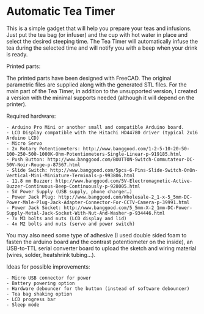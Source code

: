 # Automatic Tea Timer
This is a simple gadget that will help you prepare your teas and infusions. Just put the tea bag (or infuser) and the cup with hot water in place and select the desired steeping time. The Tea Timer will automatically infuse the tea during the selected time and will notify you with a beep when your drink is ready.

Printed parts:

  The printed parts have been designed with FreeCAD. The original parametric files are supplied along with the generated STL files.
  For the main part of the Tea Timer, in addition to the unsupported version, I created a version with the minimal supports needed (although it will depend on the printer).

Required hardware:

	- Arduino Pro Mini or another small and compatible Arduino board. 
	- LCD Display compatible with the Hitachi HD44780 driver (typical 2x16 Arduino LCD)
	- Micro Servo 
	- 2x Rotary Potentiometers: http://www.banggood.com/1-2-5-10-20-50-100-250-500-1000K-Ohm-Potentiometers-Single-Linear-p-919185.html 
	- Push Button: http://www.banggood.com/BOUTTON-Switch-Commutateur-DC-50V-Noir-Rouge-p-87567.html
	- Slide Switch: http://www.banggood.com/5pcs-6-Pins-Slide-Switch-OnOn-Vertical-Mini-Miniature-Terminals-p-993806.html
	- 11.8 mm Buzzer: http://www.banggood.com/5V-Electromagnetic-Active-Buzzer-Continuous-Beep-Continuously-p-928005.html
	- 5V Power Supply (USB supply, phone charger…)
	- Power Jack Plug: http://www.banggood.com/Wholesale-2_1-x-5_5mm-DC-Power-Male-Plug-Jack-Adapter-Connector-For-CCTV-Camera-p-39991.html
	- Power Jack Socket: http://www.banggood.com/5_5mm-X-2_1mm-DC-Power-Supply-Metal-Jack-Socket-With-Nut-And-Washer-p-934446.html
	- 7x M3 bolts and nuts (LCD display and lid)
	- 4x M2 bolts and nuts (servo and power switch)
	
You may also need some type of adhesive (I used double sided foam to fasten the arduino board and the contrast potentiometer on the inside), an USB-to-TTL serial converter board to upload the sketch and wiring material (wires, solder, heatshrink tubing…).

Ideas for possible improvements:

	- Micro USB connector for power
	- Battery powering option
	- Hardware debouncer for the button (instead of software debouncer)
	- Tea bag shaking option
	- LCD progress bar
	- Sleep mode
